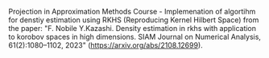 Projection in Approximation Methods Course - Implemenation of algortihm for denstiy estimation using RKHS (Reproducing Kernel Hilbert Space) from the paper: "F. Nobile Y.Kazashi. Density estimation in rkhs with application to korobov spaces in high dimensions. SIAM Journal on Numerical Analysis, 61(2):1080–1102, 2023" (https://arxiv.org/abs/2108.12699).
